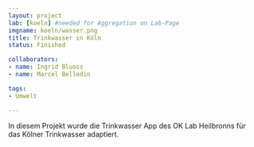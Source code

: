 ```yaml
---
layout: project
lab: [koeln] #needed for Aggregation on Lab-Page
imgname: koeln/wasser.png
title: Trinkwasser in Köln
status: Finished

collaborators:
- name: Ingrid Bluoss
- name: Marcel Belledin

tags:
- Umwelt

---
```


In diesem Projekt wurde die Trinkwasser App des OK Lab Heilbronns für das Kölner Trinkwasser adaptiert.
